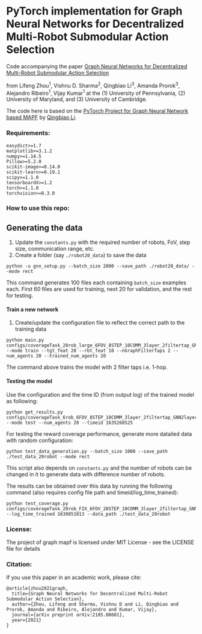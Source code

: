 # PyTorch implementation for Graph Neural Networks for Decentralized Multi-Robot Submodular Action Selection
Code accompanying the paper
[Graph Neural Networks for Decentralized Multi-Robot Submodular Action Selection](https://arxiv.org/abs/2105.08601) 

from Lifeng Zhou<sup>1</sup>, Vishnu D. Sharma<sup>2</sup>, Qingbiao Li<sup>3</sup>, Amanda Prorok<sup>3</sup>, Alejandro Ribeiro<sup>1</sup>, Vijay Kumar<sup>1</sup>
at the (1) University of Pennsylvania, (2) University of Maryland, and (3) University of Cambridge.

The code here is based on the [PyTorch Project for Graph Neural Network based MAPF](https://github.com/proroklab/gnn_pathplanning) by [Qingbiao Li](https://github.com/QingbiaoLi).

### Requirements:
```
easydict>=1.7
matplotlib>=3.1.2
numpy>=1.14.5
Pillow>=5.2.0
scikit-image>=0.14.0
scikit-learn>=0.19.1
scipy>=1.1.0
tensorboardX>=1.2
torch>=1.1.0
torchvision>=0.3.0
```
### How to use this repo:

## Generating the data
1. Update the `constants.py` with the required number of robots, FoV, step size, communication range, etc.
2. Create a folder (say `./robot20_data`) to save the data 
```
python -u gnn_setup.py --batch_size 2000 --save_path ./robot20_data/ --mode rect
```
This command generates 100 files each containing `batch_size` examples each. First 60 files are used for training, next 20 for validation, and the rest for testing.

#### Train a new network
1. Create/update the configuration file to reflect the correct path to the training data 
```
python main.py configs/coverageTask_20rob_large_6FOV_8STEP_10COMM_3layer_2filtertap_GNN2layer_32_128.json --mode train --tgt_feat 20 --rbt_feat 10 --nGraphFilterTaps 2 --num_agents 20 --trained_num_agents 20
```
The command above trains the model with 2 filter taps i.e. 1-hop.


#### Testing the model
Use the configuration and the time ID (from output log) of the trained model as following: 
```
python get_results.py configs/coverageTask_6rob_6FOV_8STEP_10COMM_3layer_2filtertap_GNN2layer_32_128.json --mode test --num_agents 20 --timeid 1635268525
```

For testing the reward coverage performance, generate more datailed data with random configuration:
```
python test_data_generation.py --batch_size 1000 --save_path ./test_data_20robot --mode rect
```
This script also depends on `constants.py` and the number of robots can be changed in it to generate data with difference number of robots.

The results can be obtained over this data by running the following command (also requires config file path and timeid/log_time_trained):
```
python test_coverage.py configs/coverageTask_20rob_FIX_6FOV_20STEP_10COMM_3layer_2filtertap_GNN2layer_32_128.json --log_time_trained 1630851013 --data_path ./test_data_20robot
```

### License:
The project of graph mapf is licensed under MIT License - see the LICENSE file for details

### Citation:
If you use this paper in an academic work, please cite:
```
@article{zhou2021graph,
  title={Graph Neural Networks for Decentralized Multi-Robot Submodular Action Selection},
  author={Zhou, Lifeng and Sharma, Vishnu D and Li, Qingbiao and Prorok, Amanda and Ribeiro, Alejandro and Kumar, Vijay},
  journal={arXiv preprint arXiv:2105.08601},
  year={2021}
}
```
